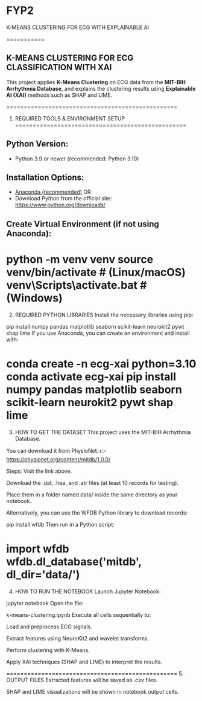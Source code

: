 # FYP2
K-MEANS CLUSTERING FOR ECG WITH EXPLAINABLE AI

===========

K-MEANS CLUSTERING FOR ECG CLASSIFICATION WITH XAI
---------------------------------------------------

This project applies **K-Means Clustering** on ECG data from the **MIT-BIH Arrhythmia Database**, and explains the clustering results using **Explainable AI (XAI)** methods such as SHAP and LIME.

=================================================
1. REQUIRED TOOLS & ENVIRONMENT SETUP
=================================================

Python Version:
---------------
- Python 3.9 or newer (recommended: Python 3.10)

Installation Options:
---------------------
- [Anaconda (recommended)](https://www.anaconda.com/products/distribution)
  OR
- Download Python from the official site: https://www.python.org/downloads/

Create Virtual Environment (if not using Anaconda):
---------------------------------------------------
python -m venv venv
source venv/bin/activate      # (Linux/macOS)
venv\Scripts\activate.bat     # (Windows)
=================================================
2. REQUIRED PYTHON LIBRARIES
Install the necessary libraries using pip:

pip install numpy pandas matplotlib seaborn scikit-learn neurokit2 pywt shap lime
If you use Anaconda, you can create an environment and install with:

conda create -n ecg-xai python=3.10
conda activate ecg-xai
pip install numpy pandas matplotlib seaborn scikit-learn neurokit2 pywt shap lime
=================================================
3. HOW TO GET THE DATASET
This project uses the MIT-BIH Arrhythmia Database.

You can download it from PhysioNet:
👉 https://physionet.org/content/mitdb/1.0.0/

Steps:
Visit the link above.

Download the .dat, .hea, and .atr files (at least 10 records for testing).

Place them in a folder named data/ inside the same directory as your notebook.

Alternatively, you can use the WFDB Python library to download records:

pip install wfdb
Then run in a Python script:

import wfdb
wfdb.dl_database('mitdb', dl_dir='data/')
=================================================
4. HOW TO RUN THE NOTEBOOK
Launch Jupyter Notebook:

jupyter notebook
Open the file:

k-means-clustering.ipynb
Execute all cells sequentially to:

Load and preprocess ECG signals.

Extract features using NeuroKit2 and wavelet transforms.

Perform clustering with K-Means.

Apply XAI techniques (SHAP and LIME) to interpret the results.

=================================================
5. OUTPUT FILES
Extracted features will be saved as .csv files.

SHAP and LIME visualizations will be shown in notebook output cells.
